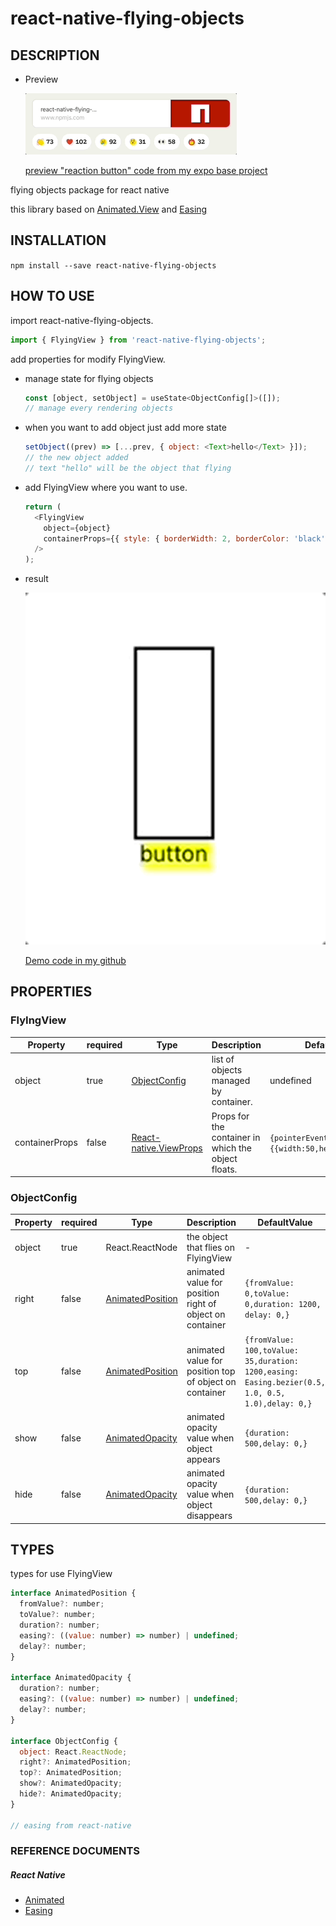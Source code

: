 # react-native-flying-objects

## DESCRIPTION

- Preview

  ![previewVedio](/demo/preview.gif)

  [preview "reaction button" code from my expo base project](https://github.com/CCC-org/keewe-app/blob/main/src/components/emoticons/ReactIconButton.tsx)

flying objects package for react native

this library based on [Animated.View](#reference-documents) and [Easing](#reference-documents)

## INSTALLATION

`npm install --save react-native-flying-objects`

## HOW TO USE

import react-native-flying-objects.

```js
import { FlyingView } from 'react-native-flying-objects';
```

add properties for modify FlyingView.

- manage state for flying objects

  ```js
  const [object, setObject] = useState<ObjectConfig[]>([]);
  // manage every rendering objects
  ```

- when you want to add object just add more state

  ```js
  setObject((prev) => [...prev, { object: <Text>hello</Text> }]);
  // the new object added
  // text "hello" will be the object that flying
  ```

- add FlyingView where you want to use.

  ```js
  return (
    <FlyingView
      object={object}
      containerProps={{ style: { borderWidth: 2, borderColor: 'black' } }}
    />
  );
  ```

- result

  ![demoVedio](/demo/demo.gif)

  [Demo code in my github](https://github.com/ysh4296/react-native-flying-objects/blob/main/dev/App.tsx)

## PROPERTIES

### FlyIngView

| Property       | required | Type                                                              | Description                                         | DefaultValue                                            |
| -------------- | -------- | ----------------------------------------------------------------- | --------------------------------------------------- | ------------------------------------------------------- |
| object         | true     | [ObjectConfig](#TYPES)                                            | list of objects managed by container.               | undefined                                               |
| containerProps | false    | [React-native.ViewProps](https://reactnative.dev/docs/view#props) | Props for the container in which the object floats. | `{pointerEvents:"none",style={{width:50,height:120}}} ` |

### ObjectConfig

| Property | required | Type                       | Description                                              | DefaultValue                                                                                      |
| -------- | -------- | -------------------------- | -------------------------------------------------------- | ------------------------------------------------------------------------------------------------- |
| object   | true     | React.ReactNode            | the object that flies on FlyingView                      | -                                                                                                 |
| right    | false    | [AnimatedPosition](#TYPES) | animated value for position right of object on container | `{fromValue: 0,toValue: 0,duration: 1200, delay: 0,}`                                             |
| top      | false    | [AnimatedPosition](#TYPES) | animated value for position top of object on container   | `{fromValue: 100,toValue: 35,duration: 1200,easing: Easing.bezier(0.5, 1.0, 0.5, 1.0),delay: 0,}` |
| show     | false    | [AnimatedOpacity](#TYPES)  | animated opacity value when object appears               | `{duration: 500,delay: 0,}`                                                                       |
| hide     | false    | [AnimatedOpacity](#TYPES)  | animated opacity value when object disappears            | `{duration: 500,delay: 0,}`                                                                       |

## TYPES

types for use FlyingView

```js
interface AnimatedPosition {
  fromValue?: number;
  toValue?: number;
  duration?: number;
  easing?: ((value: number) => number) | undefined;
  delay?: number;
}

interface AnimatedOpacity {
  duration?: number;
  easing?: ((value: number) => number) | undefined;
  delay?: number;
}

interface ObjectConfig {
  object: React.ReactNode;
  right?: AnimatedPosition;
  top?: AnimatedPosition;
  show?: AnimatedOpacity;
  hide?: AnimatedOpacity;
}

// easing from react-native
```

### REFERENCE DOCUMENTS

##### React Native

- [Animated](https://reactnative.dev/docs/animated)
- [Easing](https://reactnative.dev/docs/easing)
